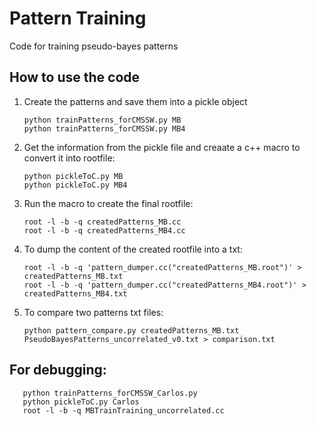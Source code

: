 # Pattern Training

  Code for training pseudo-bayes patterns

## How to use the code

1. Create the patterns and save them into a pickle object

       python trainPatterns_forCMSSW.py MB
       python trainPatterns_forCMSSW.py MB4

2. Get the information from the pickle file and creaate a c++ macro to convert it into rootfile:

       python pickleToC.py MB
       python pickleToC.py MB4

3. Run the macro to create the final rootfile:

       root -l -b -q createdPatterns_MB.cc
       root -l -b -q createdPatterns_MB4.cc

4. To dump the content of the created rootfile into a txt:

       root -l -b -q 'pattern_dumper.cc("createdPatterns_MB.root")' > createdPatterns_MB.txt
       root -l -b -q 'pattern_dumper.cc("createdPatterns_MB4.root")' > createdPatterns_MB4.txt

5. To compare two patterns txt files:

       python pattern_compare.py createdPatterns_MB.txt PseudoBayesPatterns_uncorrelated_v0.txt > comparison.txt


## For debugging:

       python trainPatterns_forCMSSW_Carlos.py
       python pickleToC.py Carlos
       root -l -b -q MBTrainTraining_uncorrelated.cc

